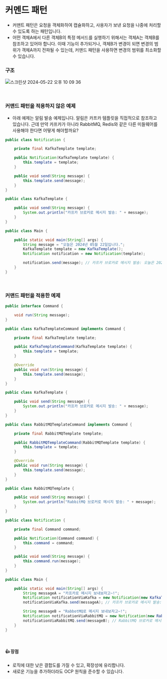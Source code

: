 # 커멘드 패턴

- 커맨트 패턴은 요청을 객체화하여 캡슐화하고, 사용자가 보낸 요청을 나중에 처리할 수 있도록 하는 패턴입니다.
- 어떤 객체A에서 다른 객체B의 특정 메서드를 실행하기 위해서는 객체A는 객체B를 참조하고 있어야 합니다. 이때 기능이 추가되거나, 객체B가 변경이 되면 변경의 범위가 객체A까지 전파될 수 있는데, 커맨드 패턴을 사용하면 변경의 범위를 최소화할 수 있습니다.

### 구조

![스크린샷 2024-05-22 오후 10 09 36](https://github.com/kdg0209/realizers/assets/80187200/28e53042-808f-454d-9871-2a9de13502ab)

<br>

### 커맨드 패턴을 적용하지 않은 예제

- 아래 예제는 알림 발송 예제입니다. 알림은 카프카 템플릿을 직접적으로 참조하고 있습니다. 근데 만약 카프카가 아니라 RabbitMQ, Redis와 같은 다른 미들웨어를 사용해야 한다면 어떻게 해야할까요?

```java
public class Notification {

    private final KafkaTemplate template;

    public Notification(KafkaTemplate template) {
        this.template = template;
    }

    public void send(String message) {
        this.template.send(message);
    }
}

public class KafkaTemplate {

    public void send(String message) {
        System.out.println("카프카 브로커로 메시지 발송: " + message);
    }
}

public class Main {

    public static void main(String[] args) {
        String message = "오늘은 2024년 05월 22일입니다.";
        KafkaTemplate template = new KafkaTemplate();
        Notification notification = new Notification(template);

        notification.send(message); // 카프카 브로커로 메시지 발송: 오늘은 2024년 05월 22일입니다.
    }
}
```

<br>

### 커맨드 패턴을 적용한 예제

```java
public interface Command {

    void run(String message);
}

public class KafkaTemplateCommand implements Command {

    private final KafkaTemplate template;

    public KafkaTemplateCommand(KafkaTemplate template) {
        this.template = template;
    }

    @Override
    public void run(String message) {
        this.template.send(message);
    }
}

public class KafkaTemplate {

    public void send(String message) {
        System.out.println("카프카 브로커로 메시지 발송: " + message);
    }
}

public class RabbitMQTemplateCommand implements Command {

    private final RabbitMQTemplate template;

    public RabbitMQTemplateCommand(RabbitMQTemplate template) {
        this.template = template;
    }

    @Override
    public void run(String message) {
        this.template.send(message);
    }
}

public class RabbitMQTemplate {

    public void send(String message) {
        System.out.println("RabbitMQ 브로커로 메시지 발송: " + message);
    }
}

public class Notification {

    private final Command command;

    public Notification(Command command) {
        this.command = command;
    }

    public void send(String message) {
        this.command.run(message);
    }
}

public class Main {

    public static void main(String[] args) {
        String messageA = "카프카로 메시지 보내보자고~!";
        Notification notificationViaKafka = new Notification(new KafkaTemplateCommand(new KafkaTemplate()));
        notificationViaKafka.send(messageA); // 카프카 브로커로 메시지 발송: 카프카로 메시지 보내보자고~!

        String messageB = "RabbotMQ로 메시지 보내보자고~!";
        Notification notificationViaRabbitMQ = new Notification(new RabbitMQTemplateCommand(new RabbitMQTemplate()));
        notificationViaRabbitMQ.send(messageB); // RabbitMQ 브로커로 메시지 발송: RabbotMQ로 메시지 보내보자고~!
    }
}
```

<br>

#### 👍 장점

- 로직에 대한 낮은 결합도를 가질 수 있고, 확장성에 유리합니다.
- 새로운 기능을 추가하더라도 OCP 원칙을 준수할 수 있습니다.


